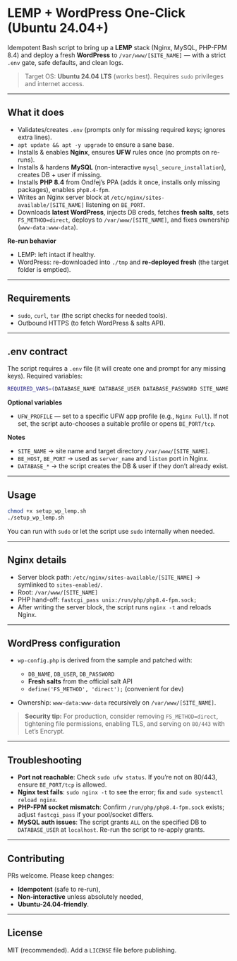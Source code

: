 # LEMP + WordPress One-Click (Ubuntu 24.04+)

Idempotent Bash script to bring up a **LEMP** stack (Nginx, MySQL, PHP-FPM 8.4) and deploy a fresh **WordPress** to `/var/www/[SITE_NAME]` — with a strict `.env` gate, safe defaults, and clean logs.

> Target OS: **Ubuntu 24.04 LTS** (works best). Requires `sudo` privileges and internet access.

---

## What it does

* Validates/creates `.env` (prompts only for missing required keys; ignores extra lines).
* `apt update && apt -y upgrade` to ensure a sane base.
* Installs & enables **Nginx**, ensures **UFW** rules once (no prompts on re-runs).
* Installs & hardens **MySQL** (non-interactive `mysql_secure_installation`), creates DB + user if missing.
* Installs **PHP 8.4** from Ondřej’s PPA (adds it once, installs only missing packages), enables `php8.4-fpm`.
* Writes an Nginx server block at `/etc/nginx/sites-available/[SITE_NAME]` listening on `BE_PORT`.
* Downloads **latest WordPress**, injects DB creds, fetches **fresh salts**, sets `FS_METHOD=direct`, deploys to `/var/www/[SITE_NAME]`, and fixes ownership (`www-data:www-data`).

**Re-run behavior**

* LEMP: left intact if healthy.
* WordPress: re-downloaded into `./tmp` and **re-deployed fresh** (the target folder is emptied).

---

## Requirements

* `sudo`, `curl`, `tar` (the script checks for needed tools).
* Outbound HTTPS (to fetch WordPress & salts API).

---

## .env contract

The script requires a `.env` file (it will create one and prompt for any missing keys).
Required variables:

```bash
REQUIRED_VARS=(DATABASE_NAME DATABASE_USER DATABASE_PASSWORD SITE_NAME BE_HOST BE_PORT FE_HOST FE_PORT)
```

**Optional variables**

* `UFW_PROFILE` — set to a specific UFW app profile (e.g., `Nginx Full`). If not set, the script auto-chooses a suitable profile or opens `BE_PORT/tcp`.

**Notes**

* `SITE_NAME` → site name and target directory `/var/www/[SITE_NAME]`.
* `BE_HOST`, `BE_PORT` → used as `server_name` and `listen` port in Nginx.
* `DATABASE_*` → the script creates the DB & user if they don’t already exist.

---

## Usage

```bash
chmod +x setup_wp_lemp.sh
./setup_wp_lemp.sh
```

You can run with `sudo` or let the script use `sudo` internally when needed.

---

## Nginx details

* Server block path: `/etc/nginx/sites-available/[SITE_NAME]` → symlinked to `sites-enabled/`.
* Root: `/var/www/[SITE_NAME]`
* PHP hand-off: `fastcgi_pass unix:/run/php/php8.4-fpm.sock;`
* After writing the server block, the script runs `nginx -t` and reloads Nginx.

---

## WordPress configuration

* `wp-config.php` is derived from the sample and patched with:

  * `DB_NAME`, `DB_USER`, `DB_PASSWORD`
  * **Fresh salts** from the official salt API
  * `define('FS_METHOD', 'direct');` (convenient for dev)
* Ownership: `www-data:www-data` recursively on `/var/www/[SITE_NAME]`.

> **Security tip:** For production, consider removing `FS_METHOD=direct`, tightening file permissions, enabling TLS, and serving on `80/443` with Let’s Encrypt.

---

## Troubleshooting

* **Port not reachable**: Check `sudo ufw status`. If you’re not on 80/443, ensure `BE_PORT/tcp` is allowed.
* **Nginx test fails**: `sudo nginx -t` to see the error; fix and `sudo systemctl reload nginx`.
* **PHP-FPM socket mismatch**: Confirm `/run/php/php8.4-fpm.sock` exists; adjust `fastcgi_pass` if your pool/socket differs.
* **MySQL auth issues**: The script grants `ALL` on the specified DB to `DATABASE_USER` at `localhost`. Re-run the script to re-apply grants.

---

## Contributing

PRs welcome. Please keep changes:

* **Idempotent** (safe to re-run),
* **Non-interactive** unless absolutely needed,
* **Ubuntu-24.04-friendly**.

---

## License

MIT (recommended). Add a `LICENSE` file before publishing.
